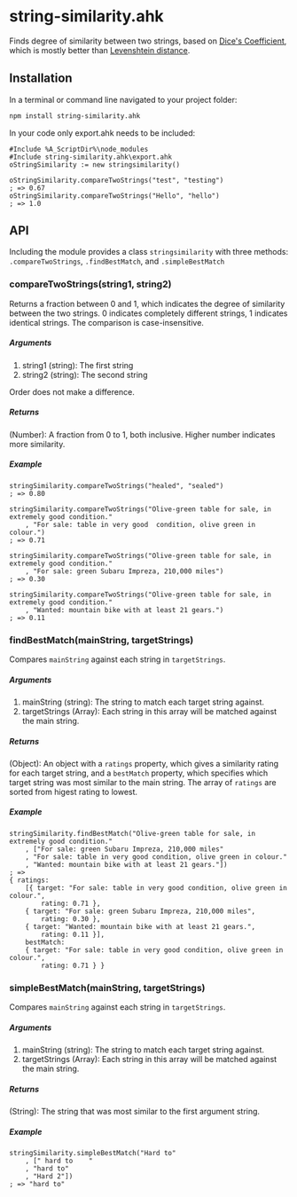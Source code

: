 string-similarity.ahk
=================

Finds degree of similarity between two strings, based on [Dice's Coefficient](http://en.wikipedia.org/wiki/S%C3%B8rensen%E2%80%93Dice_coefficient), which is mostly better than [Levenshtein distance](http://en.wikipedia.org/wiki/Levenshtein_distance).


## Installation
In a terminal or command line navigated to your project folder:
```bash
npm install string-similarity.ahk
```

In your code only export.ahk needs to be included:
```autohotkey
#Include %A_ScriptDir%\node_modules
#Include string-similarity.ahk\export.ahk
oStringSimilarity := new stringsimilarity()

oStringSimilarity.compareTwoStrings("test", "testing")
; => 0.67
oStringSimilarity.compareTwoStrings("Hello", "hello")
; => 1.0
```

## API
Including the module provides a class `stringsimilarity` with three methods: `.compareTwoStrings`, `.findBestMatch`, and `.simpleBestMatch`


### compareTwoStrings(string1, string2)
Returns a fraction between 0 and 1, which indicates the degree of similarity between the two strings. 0 indicates completely different strings, 1 indicates identical strings. The comparison is case-insensitive.

##### Arguments
1. string1 (string): The first string
2. string2 (string): The second string

Order does not make a difference.

##### Returns
(Number): A fraction from 0 to 1, both inclusive. Higher number indicates more similarity.

##### Example
```autohotkey
stringSimilarity.compareTwoStrings("healed", "sealed")
; => 0.80

stringSimilarity.compareTwoStrings("Olive-green table for sale, in extremely good condition."
	, "For sale: table in very good  condition, olive green in colour.")
; => 0.71

stringSimilarity.compareTwoStrings("Olive-green table for sale, in extremely good condition."
	, "For sale: green Subaru Impreza, 210,000 miles")
; => 0.30

stringSimilarity.compareTwoStrings("Olive-green table for sale, in extremely good condition."
	, "Wanted: mountain bike with at least 21 gears.")
; => 0.11
```

### findBestMatch(mainString, targetStrings)
Compares `mainString` against each string in `targetStrings`.

##### Arguments
1. mainString (string): The string to match each target string against.
2. targetStrings (Array): Each string in this array will be matched against the main string.

##### Returns
(Object): An object with a `ratings` property, which gives a similarity rating for each target string, and a `bestMatch` property, which specifies which target string was most similar to the main string. The array of `ratings` are sorted from higest rating to lowest.

##### Example
```autohotkey
stringSimilarity.findBestMatch("Olive-green table for sale, in extremely good condition."
	, ["For sale: green Subaru Impreza, 210,000 miles"
	, "For sale: table in very good condition, olive green in colour."
	, "Wanted: mountain bike with at least 21 gears."])
; =>
{ ratings:
	[{ target: "For sale: table in very good condition, olive green in colour.",
		rating: 0.71 },
	{ target: "For sale: green Subaru Impreza, 210,000 miles",
		rating: 0.30 },
	{ target: "Wanted: mountain bike with at least 21 gears.",
		rating: 0.11 }],
	bestMatch:
	{ target: "For sale: table in very good condition, olive green in colour.",
		rating: 0.71 } }
```


### simpleBestMatch(mainString, targetStrings)
Compares `mainString` against each string in `targetStrings`.

##### Arguments
1. mainString (string): The string to match each target string against.
2. targetStrings (Array): Each string in this array will be matched against the main string.

##### Returns
(String): The string that was most similar to the first argument string.

##### Example
```autohotkey
stringSimilarity.simpleBestMatch("Hard to"
	, [" hard to    "
	, "hard to"
	, "Hard 2"])
; => "hard to"
```
